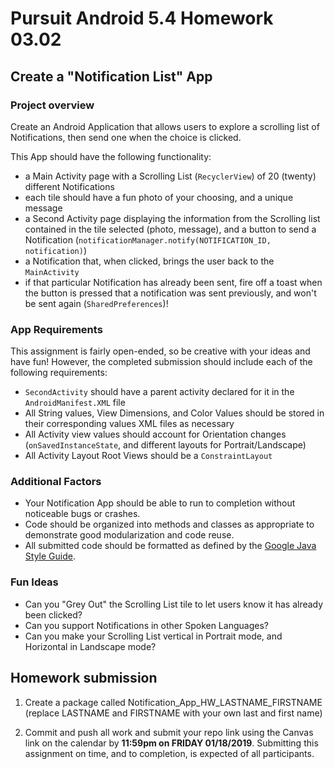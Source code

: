 # Pursuit Android 5.4 Homework 03.02

## Create a "Notification List" App

### Project overview

Create an Android Application that allows users to explore a scrolling list of Notifications, then send one when the choice is clicked.

This App should have the following functionality:

* a Main Activity page with a Scrolling List (`RecyclerView`) of 20 (twenty) different Notifications
* each tile should have a fun photo of your choosing, and a unique message
* a Second Activity page displaying the information from the Scrolling list contained in the tile selected (photo, message), and a button to send a Notification (`notificationManager.notify(NOTIFICATION_ID, notification)`)
* a Notification that, when clicked, brings the user back to the `MainActivity`
* if that particular Notification has already been sent, fire off a toast when the button is pressed that a notification was sent previously, and won't be sent again (`SharedPreferences`)!

### App Requirements

This assignment is fairly open-ended, so be creative with your ideas and have fun! However, the completed submission should include each of the following requirements:
* `SecondActivity` should have a parent activity declared for it in the `AndroidManifest.XML` file
* All String values, View Dimensions, and Color Values should be stored in their corresponding values XML files as necessary
* All Activity view values should account for Orientation changes (`onSavedInstanceState`, and different layouts for Portrait/Landscape)
* All Activity Layout Root Views should be a `ConstraintLayout`

### Additional Factors

- Your Notification App should be able to run to completion without noticeable bugs or crashes.
- Code should be organized into methods and classes as appropriate to demonstrate good modularization and code reuse.
- All submitted code should be formatted as defined by the [Google Java Style Guide](https://google.github.io/styleguide/javaguide.html).

### Fun Ideas 

* Can you "Grey Out" the Scrolling List tile to let users know it has already been clicked?
* Can you support Notifications in other Spoken Languages?
* Can you make your Scrolling List vertical in Portrait mode, and Horizontal in Landscape mode?

## Homework submission

1. Create a package called Notification_App_HW_LASTNAME_FIRSTNAME (replace LASTNAME and FIRSTNAME with your own last and first name)

2. Commit and push all work and submit your repo link using the Canvas link on the calendar by **11:59pm on FRIDAY 01/18/2019**. Submitting this assignment on time, and to completion, is expected of all participants.
